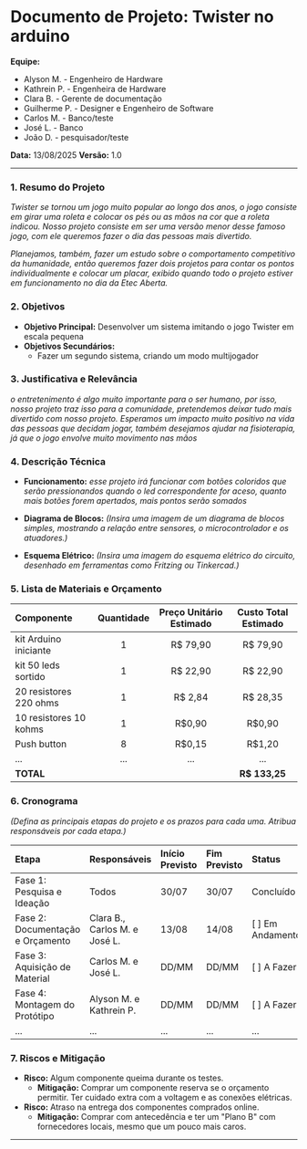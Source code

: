 # Documento de Projeto: Twister no arduino

**Equipe:**
* Alyson M. - Engenheiro de Hardware
* Kathrein P. - Engenheira de Hardware
* Clara B. - Gerente de documentação
* Guilherme P. - Designer e Engenheiro de Software
* Carlos M. - Banco/teste
* José L. - Banco
* João D. - pesquisador/teste

**Data:** 13/08/2025
**Versão:** 1.0

---

### 1. Resumo do Projeto
*Twister se tornou um jogo muito popular ao longo dos anos, o jogo consiste em girar uma roleta e colocar os pés ou as mãos na cor que a roleta indicou. Nosso projeto consiste em ser uma versão menor desse famoso jogo, com ele queremos fazer o dia das pessoas mais divertido.*

*Planejamos, também, fazer um estudo sobre o comportamento competitivo da humanidade, então queremos fazer dois projetos para contar os pontos individualmente e colocar um placar, exibido quando todo o projeto estiver em funcionamento no dia da Etec Aberta.*

### 2. Objetivos
* **Objetivo Principal:** Desenvolver um sistema imitando o jogo Twister em escala pequena
* **Objetivos Secundários:**
    * Fazer um segundo sistema, criando um modo multijogador

### 3. Justificativa e Relevância
*o entretenimento é algo muito importante para o ser humano, por isso, nosso projeto traz isso para a comunidade, pretendemos deixar tudo mais divertido com nosso projeto. Esperamos um impacto muito positivo na vida das pessoas que decidam jogar, também desejamos ajudar na fisioterapia, já que o jogo envolve muito movimento nas mãos*

### 4. Descrição Técnica
* **Funcionamento:**
    *esse projeto irá funcionar com botões coloridos que serão pressionandos quando o led correspondente for aceso, quanto mais botões forem apertados, mais pontos serão somados*

* **Diagrama de Blocos:**
    *(Insira uma imagem de um diagrama de blocos simples, mostrando a relação entre sensores, o microcontrolador e os atuadores.)*

* **Esquema Elétrico:**
    *(Insira uma imagem do esquema elétrico do circuito, desenhado em ferramentas como Fritzing ou Tinkercad.)*

### 5. Lista de Materiais e Orçamento

| Componente | Quantidade | Preço Unitário Estimado | Custo Total Estimado |
| :--- | :---: | :---: | :---: |
| kit Arduino iniciante | 1 | R$ 79,90 | R$ 79,90 |
| kit 50 leds sortido | 1 | R$ 22,90 | R$ 22,90 |
| 20 resistores 220 ohms | 1 | R$ 2,84 | R$ 28,35 |
| 10 resistores 10 kohms | 1 | R$0,90 | R$0,90 |
| Push button | 8 | R$0,15 | R$1,20 |
| ... | ... | ... | ... |
| **TOTAL** | | | **R$ 133,25** |


### 6. Cronograma
*(Defina as principais etapas do projeto e os prazos para cada uma. Atribua responsáveis por cada etapa.)*

| Etapa | Responsáveis | Início Previsto | Fim Previsto | Status |
| :--- | :--- | :--- | :--- | :--- |
| Fase 1: Pesquisa e Ideação | Todos | 30/07 | 30/07 | Concluído |
| Fase 2: Documentação e Orçamento | Clara B., Carlos M. e José L. | 13/08 | 14/08 | [ ] Em Andamento|
| Fase 3: Aquisição de Material | Carlos M. e José L. | DD/MM | DD/MM | [ ] A Fazer |
| Fase 4: Montagem do Protótipo | Alyson M. e Kathrein P. | DD/MM | DD/MM | [ ] A Fazer |
| ... | ... | ... | ... | ... |


### 7. Riscos e Mitigação
* **Risco:** Algum componente queima durante os testes.
    * **Mitigação:** Comprar um componente reserva se o orçamento permitir. Ter cuidado extra com a voltagem e as conexões elétricas.
* **Risco:** Atraso na entrega dos componentes comprados online.
    * **Mitigação:** Comprar com antecedência e ter um "Plano B" com fornecedores locais, mesmo que um pouco mais caros.

---